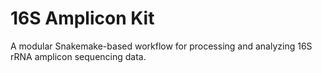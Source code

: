 # 16S Amplicon Kit

A modular Snakemake-based workflow for processing and analyzing 16S rRNA amplicon sequencing data.



